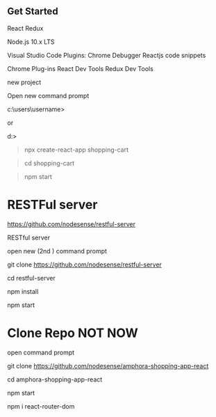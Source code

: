 ## Get Started

React Redux

Node.js 10.x LTS


Visual Studio Code
	Plugins:
		Chrome Debugger
        Reactjs code snippets
        
    
Chrome
   Plug-ins
       React Dev Tools
       Redux Dev Tools
       
       
 new project
 
 Open new command prompt
 
 c:\users\username> 
   
   or 
 
 d:\> 
 
> npx create-react-app shopping-cart

> cd shopping-cart

> npm start


# RESTFul server

https://github.com/nodesense/restful-server


RESTful server

open new (2nd ) command prompt

git clone https://github.com/nodesense/restful-server

cd restful-server

npm install

npm start
  

# Clone Repo NOT NOW

open command prompt

git clone https://github.com/nodesense/amphora-shopping-app-react

cd amphora-shopping-app-react

npm start


npm i react-router-dom







